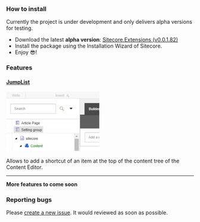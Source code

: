 ### How to install
Currently the project is under development and only delivers alpha versions for testing.<br/>
- Download the latest **alpha version**: [Sitecore.Extensions (v0.0.1.82)](https://github.com/andresvillenas/Sitecore.Extensions/releases/tag/untagged-6bb983d9991b610b2892)
- Install the package using the Installation Wizard of Sitecore.
- Enjoy 😎!

### Features
#### [JumpList](features/jumplist/JumpList.md)
<img src="https://raw.githubusercontent.com/andresvillenas/Sitecore.Extensions/gh-pages/features/jumplist/Thumbnail.PNG" style="width:250px; height:auto"/>

Allows to add a shortcut of an item at the top of the content tree of the Content Editor.
<hr>

**More features to come soon**

### Reporting bugs
Please [create a new issue](https://github.com/andresvillenas/Sitecore.Extensions/issues). It would reviewed as soon as possible.